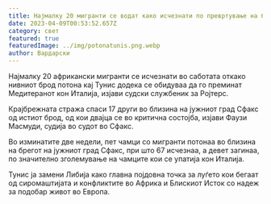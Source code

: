 ```yaml
---
title: Најмалку 20 мигранти се водат како исчезнати по превртување на брод кај Тунис
date: 2023-04-09T00:53:52.657Z
category: свет
featured: true
featuredImage: ../img/potonatunis.png.webp
author: Вардарски
---
```


Најмалку 20 африкански мигранти се исчезнати во саботата откако нивниот брод потона кај Тунис додека се обидуваа да го преминат Медитеранот кон Италија, изјави судски службеник за Ројтерс.

Крајбрежната стража спаси 17 други во близина на јужниот град Сфакс од истиот брод, од кои двајца се во критична состојба, изјави Фаузи Масмуди, судија во судот во Сфакс.

Во изминатите две недели, пет чамци со мигранти потонаа во близина на брегот на јужниот град Сфакс, при што 67 исчезнаа, а девет загинаа, по значително зголемување на чамците кои се упатија кон Италија.

Тунис ја замени Либија како главна појдовна точка за луѓето кои бегаат од сиромаштијата и конфликтите во Африка и Блискиот Исток со надеж за подобар живот во Европа.
